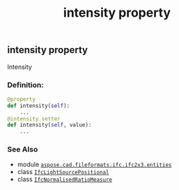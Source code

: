 ﻿---
title: intensity property
second_title: Aspose.CAD for Python via .NET API References
description: 
type: docs
weight: 70
url: /aspose.cad.fileformats.ifc.ifc2x3.entities/ifclightsourcepositional/intensity/
is_root: false
---

## intensity property


Intensity
### Definition:
```python
@property
def intensity(self):
    ...
@intensity.setter
def intensity(self, value):
    ...
```

### See Also
* module [`aspose.cad.fileformats.ifc.ifc2x3.entities`](../../)
* class [`IfcLightSourcePositional`](/cad/python-net/aspose.cad.fileformats.ifc.ifc2x3.entities/ifclightsourcepositional)
* class [`IfcNormalisedRatioMeasure`](/cad/python-net/aspose.cad.fileformats.ifc.ifc2x3.types/ifcnormalisedratiomeasure)
